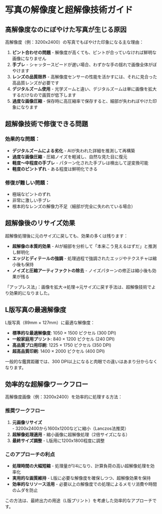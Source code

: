 # 写真の解像度と超解像技術ガイド

## 高解像度なのにぼやけた写真が生じる原因

高解像度（例：3200x2400）の写真でもぼやけた印象になる主な理由：

1. **ピント合わせの問題** - 解像度が高くても、ピントが合っていなければ鮮明な画像になりません
2. **手ブレ** - シャッタースピードが遅い場合、わずかな手の揺れで画像全体がぼやけます
3. **レンズの品質限界** - 高解像度センサーの性能を活かすには、それに見合った高品質レンズが必要です
4. **デジタルズーム使用** - 光学ズームと違い、デジタルズームは単に画像を拡大するだけなので画質が低下します
5. **過度な画像圧縮** - 保存時に高圧縮率で保存すると、細部が失われぼやけた印象になります

## 超解像技術で修復できる問題

### 効果的な問題：
- **デジタルズームによる劣化** - AIが失われた詳細を推測して再構築
- **過度な画像圧縮** - 圧縮ノイズを軽減し、自然な見た目に復元
- **軽度〜中程度の手ブレ** - パターン化された手ブレは検出して逆変換可能
- **軽度のピントずれ** - ある程度は鮮明化できる

### 修復が難しい問題：
- 極端なピントのずれ
- 非常に激しい手ブレ
- 根本的なレンズの解像力不足（細部が完全に失われている場合）

## 超解像後のリサイズ効果

超解像処理後に元のサイズに戻しても、効果の多くは残ります：

- **超解像の本質的効果** - AIが細部を分析して「本来こう見えるはずだ」と推測し鮮明化
- **エッジとディテールの強調** - 処理過程で強調されたエッジやテクスチャは縮小後も保持
- **ノイズと圧縮アーティファクトの除去** - ノイズパターンの修正は縮小後も効果が残る

「アップレス法」：画像を拡大→処理→元サイズに戻す手法は、超解像技術でより効果的になりました。

## L版写真の最適解像度

L版写真（89mm × 127mm）に最適な解像度：

- **標準的な最適解像度**: 1050 × 1500 ピクセル (300 DPI)
- **一般家庭用プリント**: 840 × 1200 ピクセル (240 DPI)
- **高品質プロ用印刷**: 1225 × 1750 ピクセル (350 DPI)
- **超高品質印刷**: 1400 × 2000 ピクセル (400 DPI)

一般的な鑑賞距離では、300 DPI以上になると肉眼での違いはあまり分からなくなります。

## 効率的な超解像ワークフロー

高解像度画像（例：3200x2400）を効率的に処理する方法：

### 推奨ワークフロー
1. **元画像リサイズ** - 3200x2400から1600x1200などに縮小（Lanczos法推奨）
2. **超解像処理適用** - 縮小画像に超解像処理（2倍サイズになる）
3. **最終サイズ調整** - L版用に1200x1800程度に調整

### このアプローチの利点
- **処理時間の大幅短縮** - 処理量が1/4になり、計算負荷の高い超解像処理を効率化
- **実用的な画質維持** - L版に必要な解像度を確保しつつ、超解像効果を保持
- **効率的なリソース活用** - 必要以上の解像度での処理によるメモリ消費や時間のムダを防止

この方法は、最終出力の用途（L版プリント）を考慮した効率的なアプローチです。
